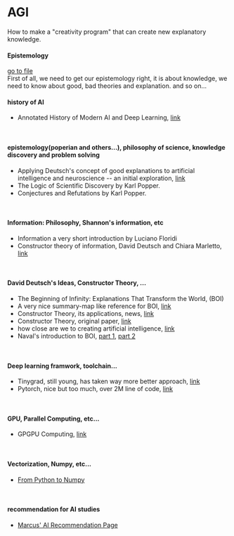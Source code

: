# AGI
How to make a "creativity program" that can create new explanatory knowledge.

#### Epistemology
[go to file](epistemology.md)  
First of all, we need to get our epistemology right, it is about knowledge, we need to know about good, bad theories and explanation. and so on...
<br/>

#### history of AI
- Annotated History of Modern AI and Deep Learning, [link](https://arxiv.org/abs/2212.11279)
<br/>

#### epistemology(poperian and others...), philosophy of science, knowledge discovery and problem solving
- Applying Deutsch's concept of good explanations to artificial intelligence and neuroscience -- an initial exploration, [link](https://arxiv.org/abs/2012.09318)
- The Logic of Scientific Discovery by Karl Popper.
- Conjectures and Refutations by Karl Popper.
<br/>

#### Information: Philosophy, Shannon's information, etc
- Information a very short introduction by Luciano Floridi
- Constructor theory of information, David Deutsch and Chiara Marletto, [link](https://royalsocietypublishing.org/doi/pdf/10.1098/rspa.2014.0540)  
<br/>

#### David Deutsch's Ideas, Constructor Theory, ...
- The Beginning of Infinity: Explanations That Transform the World, (BOI)
- A very nice summary-map like reference for BOI, [link](https://ceramic-sf.github.io/2023/10/24/quick-boi.html)
- Constructor Theory, its applications, news, [link](https://www.constructortheory.org/)
- Constructor Theory, original paper, [link](https://arxiv.org/abs/1210.7439)  
- how close are we to creating artificial intelligence, [link](https://aeon.co/essays/how-close-are-we-to-creating-artificial-intelligence)
- Naval's introduction to BOI, [part 1](https://nav.al/infinity), [part 2](https://nav.al/infinity-2)
<br/>

#### Deep learning framwork, toolchain...
- Tinygrad, still young, has taken way more better approach, [link](https://github.com/tinygrad/tinygrad)
- Pytorch, nice but too much, over 2M line of code, [link](https://github.com/pytorch/pytorch)
<br/>

#### GPU, Parallel Computing, etc...
- GPGPU Computing, [link](https://arxiv.org/abs/1408.6923)
<br/>

#### Vectorization, Numpy, etc...
- [From Python to Numpy](https://www.labri.fr/perso/nrougier/from-python-to-numpy/)<br/>
<br/>

#### recommendation for AI studies  
- [Marcus' AI Recommendation Page](http://www.hutter1.net/ai/introref.htm)
<br/>
